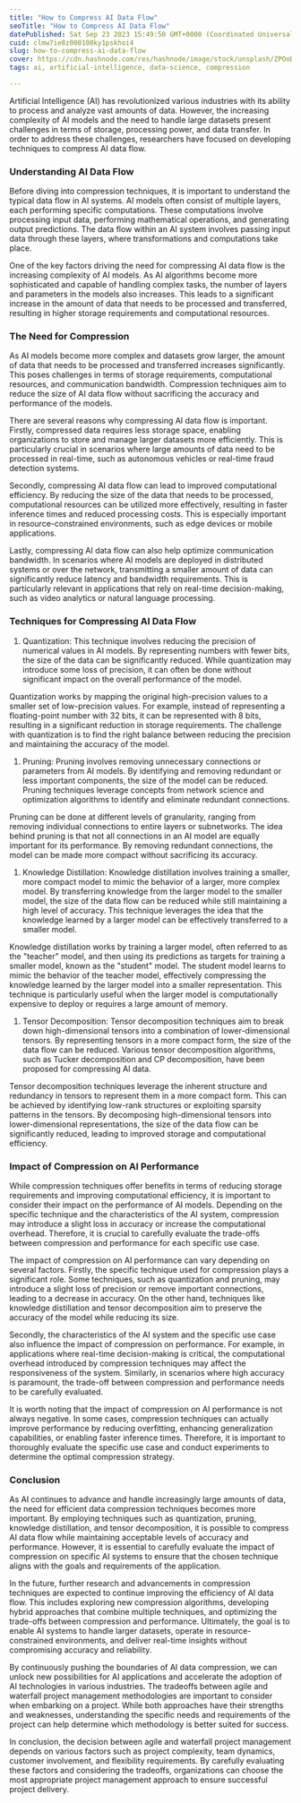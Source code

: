```yaml
---
title: "How to Compress AI Data Flow"
seoTitle: "How to Compress AI Data Flow"
datePublished: Sat Sep 23 2023 15:49:50 GMT+0000 (Coordinated Universal Time)
cuid: clmw7ie8z000108ky1pskhoi4
slug: how-to-compress-ai-data-flow
cover: https://cdn.hashnode.com/res/hashnode/image/stock/unsplash/ZPOoDQc8yMw/upload/41d79e9c89386df26d823d6ef151a8c2.jpeg
tags: ai, artificial-intelligence, data-science, compression

---
```


Artificial Intelligence (AI) has revolutionized various industries with its ability to process and analyze vast amounts of data. However, the increasing complexity of AI models and the need to handle large datasets present challenges in terms of storage, processing power, and data transfer. In order to address these challenges, researchers have focused on developing techniques to compress AI data flow.

### Understanding AI Data Flow

Before diving into compression techniques, it is important to understand the typical data flow in AI systems. AI models often consist of multiple layers, each performing specific computations. These computations involve processing input data, performing mathematical operations, and generating output predictions. The data flow within an AI system involves passing input data through these layers, where transformations and computations take place.

One of the key factors driving the need for compressing AI data flow is the increasing complexity of AI models. As AI algorithms become more sophisticated and capable of handling complex tasks, the number of layers and parameters in the models also increases. This leads to a significant increase in the amount of data that needs to be processed and transferred, resulting in higher storage requirements and computational resources.

### The Need for Compression

As AI models become more complex and datasets grow larger, the amount of data that needs to be processed and transferred increases significantly. This poses challenges in terms of storage requirements, computational resources, and communication bandwidth. Compression techniques aim to reduce the size of AI data flow without sacrificing the accuracy and performance of the models.

There are several reasons why compressing AI data flow is important. Firstly, compressed data requires less storage space, enabling organizations to store and manage larger datasets more efficiently. This is particularly crucial in scenarios where large amounts of data need to be processed in real-time, such as autonomous vehicles or real-time fraud detection systems.

Secondly, compressing AI data flow can lead to improved computational efficiency. By reducing the size of the data that needs to be processed, computational resources can be utilized more effectively, resulting in faster inference times and reduced processing costs. This is especially important in resource-constrained environments, such as edge devices or mobile applications.

Lastly, compressing AI data flow can also help optimize communication bandwidth. In scenarios where AI models are deployed in distributed systems or over the network, transmitting a smaller amount of data can significantly reduce latency and bandwidth requirements. This is particularly relevant in applications that rely on real-time decision-making, such as video analytics or natural language processing.

### Techniques for Compressing AI Data Flow

1. Quantization: This technique involves reducing the precision of numerical values in AI models. By representing numbers with fewer bits, the size of the data can be significantly reduced. While quantization may introduce some loss of precision, it can often be done without significant impact on the overall performance of the model.
    

Quantization works by mapping the original high-precision values to a smaller set of low-precision values. For example, instead of representing a floating-point number with 32 bits, it can be represented with 8 bits, resulting in a significant reduction in storage requirements. The challenge with quantization is to find the right balance between reducing the precision and maintaining the accuracy of the model.

1. Pruning: Pruning involves removing unnecessary connections or parameters from AI models. By identifying and removing redundant or less important components, the size of the model can be reduced. Pruning techniques leverage concepts from network science and optimization algorithms to identify and eliminate redundant connections.
    

Pruning can be done at different levels of granularity, ranging from removing individual connections to entire layers or subnetworks. The idea behind pruning is that not all connections in an AI model are equally important for its performance. By removing redundant connections, the model can be made more compact without sacrificing its accuracy.

1. Knowledge Distillation: Knowledge distillation involves training a smaller, more compact model to mimic the behavior of a larger, more complex model. By transferring knowledge from the larger model to the smaller model, the size of the data flow can be reduced while still maintaining a high level of accuracy. This technique leverages the idea that the knowledge learned by a larger model can be effectively transferred to a smaller model.
    

Knowledge distillation works by training a larger model, often referred to as the "teacher" model, and then using its predictions as targets for training a smaller model, known as the "student" model. The student model learns to mimic the behavior of the teacher model, effectively compressing the knowledge learned by the larger model into a smaller representation. This technique is particularly useful when the larger model is computationally expensive to deploy or requires a large amount of memory.

1. Tensor Decomposition: Tensor decomposition techniques aim to break down high-dimensional tensors into a combination of lower-dimensional tensors. By representing tensors in a more compact form, the size of the data flow can be reduced. Various tensor decomposition algorithms, such as Tucker decomposition and CP decomposition, have been proposed for compressing AI data.
    

Tensor decomposition techniques leverage the inherent structure and redundancy in tensors to represent them in a more compact form. This can be achieved by identifying low-rank structures or exploiting sparsity patterns in the tensors. By decomposing high-dimensional tensors into lower-dimensional representations, the size of the data flow can be significantly reduced, leading to improved storage and computational efficiency.

### Impact of Compression on AI Performance

While compression techniques offer benefits in terms of reducing storage requirements and improving computational efficiency, it is important to consider their impact on the performance of AI models. Depending on the specific technique and the characteristics of the AI system, compression may introduce a slight loss in accuracy or increase the computational overhead. Therefore, it is crucial to carefully evaluate the trade-offs between compression and performance for each specific use case.

The impact of compression on AI performance can vary depending on several factors. Firstly, the specific technique used for compression plays a significant role. Some techniques, such as quantization and pruning, may introduce a slight loss of precision or remove important connections, leading to a decrease in accuracy. On the other hand, techniques like knowledge distillation and tensor decomposition aim to preserve the accuracy of the model while reducing its size.

Secondly, the characteristics of the AI system and the specific use case also influence the impact of compression on performance. For example, in applications where real-time decision-making is critical, the computational overhead introduced by compression techniques may affect the responsiveness of the system. Similarly, in scenarios where high accuracy is paramount, the trade-off between compression and performance needs to be carefully evaluated.

It is worth noting that the impact of compression on AI performance is not always negative. In some cases, compression techniques can actually improve performance by reducing overfitting, enhancing generalization capabilities, or enabling faster inference times. Therefore, it is important to thoroughly evaluate the specific use case and conduct experiments to determine the optimal compression strategy.

### Conclusion

As AI continues to advance and handle increasingly large amounts of data, the need for efficient data compression techniques becomes more important. By employing techniques such as quantization, pruning, knowledge distillation, and tensor decomposition, it is possible to compress AI data flow while maintaining acceptable levels of accuracy and performance. However, it is essential to carefully evaluate the impact of compression on specific AI systems to ensure that the chosen technique aligns with the goals and requirements of the application.

In the future, further research and advancements in compression techniques are expected to continue improving the efficiency of AI data flow. This includes exploring new compression algorithms, developing hybrid approaches that combine multiple techniques, and optimizing the trade-offs between compression and performance. Ultimately, the goal is to enable AI systems to handle larger datasets, operate in resource-constrained environments, and deliver real-time insights without compromising accuracy and reliability.

By continuously pushing the boundaries of AI data compression, we can unlock new possibilities for AI applications and accelerate the adoption of AI technologies in various industries. The tradeoffs between agile and waterfall project management methodologies are important to consider when embarking on a project. While both approaches have their strengths and weaknesses, understanding the specific needs and requirements of the project can help determine which methodology is better suited for success.

In conclusion, the decision between agile and waterfall project management depends on various factors such as project complexity, team dynamics, customer involvement, and flexibility requirements. By carefully evaluating these factors and considering the tradeoffs, organizations can choose the most appropriate project management approach to ensure successful project delivery.